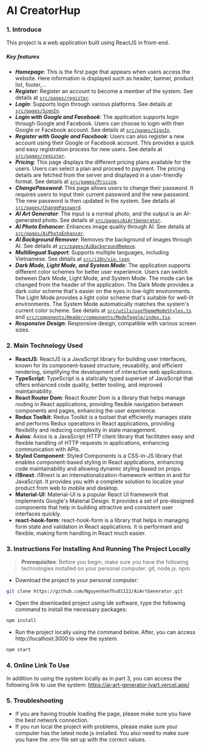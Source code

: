 # AI CreatorHup

### **1. Introduce**
This project is a web application built using ReactJS in front-end.

##### Key features
- ***Homepage***: This is the first page that appears when users access the website. Here information is displayed such as header, banner, product list, footer,...
- ***Register***: Register an account to become a member of the system. See details at [`src/pages/register`](src/pages/register).
- ***Login***: Supports login through various platforms. See details at [`src/pages/SignIn`](src/pages/SignIn).
- ***Login with Google and Facebook***: The application supports login through Google and Facebook. Users can choose to login with their Google or Facebook account. See details at [`src/pages/SignIn`](src/pages/SignIn).
- ***Register with Google and Facebook***: Users can also register a new account using their Google or Facebook account. This provides a quick and easy registration process for new users. See details at [`src/pages/register`](src/pages/register).
- ***Pricing***: This page displays the different pricing plans available for the users. Users can select a plan and proceed to payment. The pricing details are fetched from the server and displayed in a user-friendly format. See details at [`src/pages/Pricing`](src/pages/Pricing).
- ***ChangePassword***: This page allows users to change their password. It requires users to input their current password and the new password. The new password is then updated in the system. See details at [`src/pages/ChangePassword`](src/pages/ChangePassword).
- ***AI Art Generator***: The input is a normal photo, and the output is an AI-generated photo. See details at [`src/pages/AiArtGenerator`](src/pages/AiArtGenerator).
- ***AI Photo Enhancer***: Enhances image quality through AI. See details at [`src/pages/AiPhotoEnhancer`](src/pages/AiPhotoEnhancer).
- ***AI Background Remover***: Removes the background of images through AI. See details at [`src/pages/AiBackgroundRemove`](src/pages/AiBackgroundRemove).
- ***Multilingual Support***: Supports multiple languages, including Vietnamese. See details at [`src/i18n/vie.json`](src/i18n/vie.json).
- ***Dark Mode, Light Mode, and System Mode***: The application supports different color schemes for better user experience. Users can switch between Dark Mode, Light Mode, and System Mode. The mode can be changed from the header of the application. The Dark Mode provides a dark color scheme that's easier on the eyes in low-light environments. The Light Mode provides a light color scheme that's suitable for well-lit environments. The System Mode automatically matches the system's current color scheme. See details at [`src/utils/useThemeModeStyles.ts`](src/utils/useThemeModeStyles.ts) and [`src/components/Header/components/ModeToggle/index.tsx`](src/components/Header/components/ModeToggle/index.tsx).
- ***Responsive Design***: Responsive design, compatible with various screen sizes.

### **2. Main Technology Used**
+ **ReactJS**: ReactJS is a JavaScript library for building user interfaces, known for its component-based structure, reusability, and efficient rendering, simplifying the development of interactive web applications. 
+ **TypeScript**: TypeScript is a statically typed superset of JavaScript that offers enhanced code quality, better tooling, and improved maintainability.
+ **React Router Dom**: React Router Dom is a library that helps manage routing in React applications, providing flexible navigation between components and pages, enhancing the user experience.
+ **Redux Toolkit**: Redux Toolkit is a toolset that efficiently manages state and performs Redux operations in React applications, providing flexibility and reducing complexity in state management. 
+ **Axios**: Axios is a JavaScript HTTP client library that facilitates easy and flexible handling of HTTP requests in applications, enhancing communication with APIs.
+ **Styled Component**: Styled Components is a CSS-in-JS library that enables component-based styling in React applications, enhancing code maintainability and allowing dynamic styling based on props.
+ **i18next**: i18next is an internationalization-framework written in and for JavaScript. It provides you with a complete solution to localize your product from web to mobile and desktop.
+ **Material-UI**: Material-UI is a popular React UI framework that implements Google's Material Design. It provides a set of pre-designed components that help in building attractive and consistent user interfaces quickly.
+ **react-hook-form**: react-hook-form is a library that helps in managing form state and validation in React applications. It is performant and flexible, making form handling in React much easier.

### **3. Instructions For Installing And Running The Project Locally**
> **Prerequisites**: Before you begin, make sure you have the following technologies installed on your personal computer: git, node.js. npm
-  Download the project to your personal computer:
```bash
git clone https://github.com/NguyenVanThu01122/AiArtGenerator.git
```
- Open the downloaded project using ide software, type the following command to install the necessary packages:
```bash
npm install
```
- Run the project locally using the command below. After, you can access http://localhost:3000 to view the system.
```bash
npm start
```
### **4. Online Link To Use**
In addition to using the system locally as in part 3, you can access the following link to use the system: 
https://ai-art-generator-lyart.vercel.app/

### **5. Troubleshooting**
- If you are having trouble loading the page, please make sure you have the best network connection.
- If you run local the project with problems, please make sure your computer has the latest node.js installed. You also need to make sure you have the .env file set up with the correct values.
